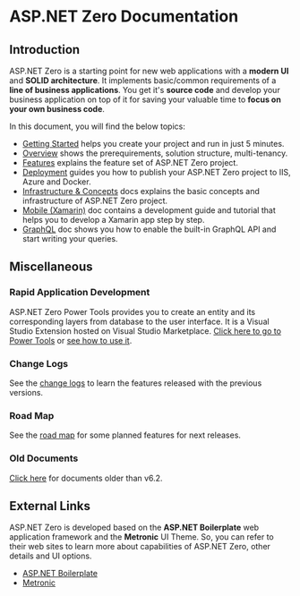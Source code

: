 # ASP.NET Zero Documentation

## Introduction

ASP.NET Zero is a starting point for new web applications with a **modern UI** and **SOLID architecture**. It implements basic/common requirements of a **line of business applications**. You get it's **source code** and develop your business application on top of it for saving your valuable time to **focus on your own business code**.

In this document, you will find the below topics:

* [Getting Started](Getting-Started-Angular.md)  helps you create your project and run in just 5 minutes.
* [Overview](Overview-Angular.md) shows the prerequirements, solution structure, multi-tenancy.
* [Features](Features-Angular.md) explains the feature set of ASP.NET Zero project.
* [Deployment](Deployment-Angular.md) guides you how to publish your ASP.NET Zero project to IIS, Azure and Docker.
* [Infrastructure & Concepts](Infrastructure-Angular.md) docs explains the basic concepts and infrastructure of ASP.NET Zero project. 
* [Mobile (Xamarin)](Xamarin.md) doc contains a development guide and tutorial that helps you to develop a Xamarin app step by step.
* [GraphQL](GraphQL.md) doc shows you how to enable the built-in GraphQL API and start writing your queries.

## Miscellaneous

### Rapid Application Development

ASP.NET Zero Power Tools provides you to create an entity and its corresponding layers from database to the user interface. It is a Visual Studio Extension hosted on Visual Studio Marketplace. [Click here to go to Power Tools](https://marketplace.visualstudio.com/items?itemName=Volosoft.AspNetZeroPowerTools)  or [see how to use it](Rapid-Application-Development.md).

### Change Logs

See the [change logs](Change-Logs.md) to learn the features released with the previous versions.

### Road Map

See the [road map](Road-Map.md) for some planned features for next releases.

### Old Documents

[Click here](Old-Documents.md) for documents older than v6.2.

## External Links

ASP.NET Zero is developed based on the **ASP.NET Boilerplate** web application framework and the **Metronic** UI Theme. So, you can refer to their web sites to learn more about capabilities of ASP.NET Zero, other details and UI options.

- [ASP.NET Boilerplate](https://aspnetboilerplate.com/Pages/Documents)
- [Metronic](http://www.keenthemes.com/preview/metronic/)